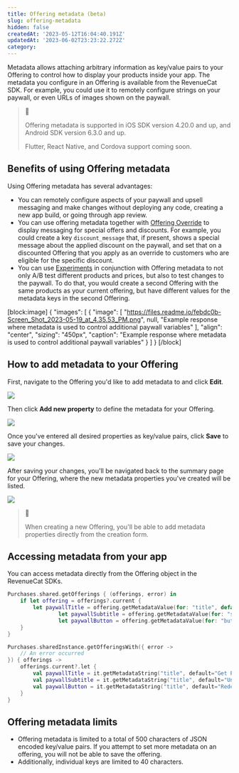 ```yaml
---
title: Offering metadata (beta)
slug: offering-metadata
hidden: false
createdAt: '2023-05-12T16:04:40.191Z'
updatedAt: '2023-06-02T23:23:22.272Z'
category: 
---
```

Metadata allows attaching arbitrary information as key/value pairs to your Offering to control how to display your products inside your app. The metadata you configure in an Offering is available from the RevenueCat SDK. For example, you could use it to remotely configure strings on your paywall, or even URLs of images shown on the paywall.

> 📘 
> 
> Offering metadata is supported in iOS SDK version 4.20.0 and up, and Android SDK version 6.3.0 and up.
> 
> Flutter, React Native, and Cordova support coming soon.

## Benefits of using Offering metadata

Using Offering metadata has several advantages: 

- You can remotely configure aspects of your paywall and upsell messaging and make changes without deploying any code, creating a new app build, or going through app review.
- You can use offering metadata together with [Offering Override](doc:offering-override) to display messaging for special offers and discounts. For example, you could create a key `discount_message` that, if present, shows a special message about the applied discount on the paywall, and set that on a discounted Offering that you apply as an override to customers who are eligible for the specific discount.
- You can use [Experiments](doc:experiments-v1) in conjunction with Offering metadata to not only A/B test different products and prices, but also to test changes to the paywall. To do that, you would create a second Offering with the same products as your current offering, but have different values for the metadata keys in the second Offering.

[block:image]
{
  "images": [
    {
      "image": [
        "https://files.readme.io/febdc0b-Screen_Shot_2023-05-19_at_4.35.53_PM.png",
        null,
        "Example response where metadata is used to control additional paywall variables"
      ],
      "align": "center",
      "sizing": "450px",
      "caption": "Example response where metadata is used to control additional paywall variables"
    }
  ]
}
[/block]

## How to add metadata to your Offering

First, navigate to the Offering you'd like to add metadata to and click **Edit**.

![](https://files.readme.io/b427522-Screen_Shot_2023-05-30_at_3.47.15_PM.png)

Then click **Add new property** to define the metadata for your Offering.

![](https://files.readme.io/3245cef-Screen_Shot_2023-05-30_at_3.47.28_PM.png)

Once you've entered all desired properties as key/value pairs, click **Save** to save your changes.

![](https://files.readme.io/2e32fcf-Screen_Shot_2023-05-30_at_3.48.25_PM.png)

After saving your changes, you'll be navigated back to the summary page for your Offering, where the new metadata properties you've created will be listed.

![](https://files.readme.io/756de89-Screen_Shot_2023-05-30_at_3.48.42_PM.png)

> 📘 
> 
> When creating a new Offering, you'll be able to add metadata properties directly from the creation form.

## Accessing metadata from your app

You can access metadata directly from the Offering object in the RevenueCat SDKs.

```swift 
Purchases.shared.getOfferings { (offerings, error) in
    if let offering = offerings?.current {
        let paywallTitle = offering.getMetadataValue(for: "title", default: "Get Pro")
				let paywallSubtitle = offering.getMetadataValue(for: "subtitle", default: "Unlock all the features")
				let paywallButton = offering.getMetadataValue(for: "button", default: "Redeem Trial")
    }
}
```
```kotlin 
Purchases.sharedInstance.getOfferingsWith({ error ->
    // An error occurred
}) { offerings ->
    offerings.current?.let {
        val paywallTitle = it.getMetadataString("title", default="Get Pro")
        val paywallSubtitle = it.getMetadataString("title", default="Unlock all the features")
        val paywallButton = it.getMetadataString("title", default="Redeem Trial")
    }
}
```

## Offering metadata limits

- Offering metadata is limited to a total of 500 characters of JSON encoded key/value pairs. If you attempt to set more metadata on an offering, you will not be able to save the offering.
- Additionally, individual keys are limited to 40 characters.